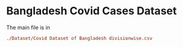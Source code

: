 # Bangladesh Covid Cases Dataset
 
The main file is in 

```ini
./Dataset/Covid Dataset of Bangladesh divisionwise.csv
```
